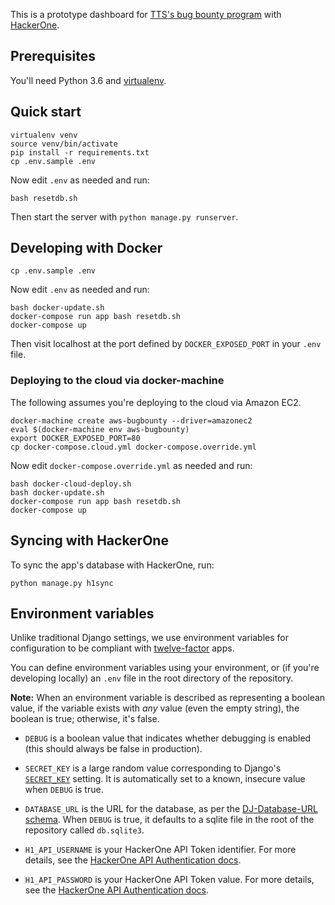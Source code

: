 This is a prototype dashboard for
[TTS's bug bounty program][bugbounty] with [HackerOne][].

## Prerequisites

You'll need Python 3.6 and [virtualenv][].

## Quick start

```
virtualenv venv
source venv/bin/activate
pip install -r requirements.txt
cp .env.sample .env
```

Now edit `.env` as needed and run:

```
bash resetdb.sh
```

Then start the server with `python manage.py runserver`.

## Developing with Docker

```
cp .env.sample .env
```

Now edit `.env` as needed and run:

```
bash docker-update.sh
docker-compose run app bash resetdb.sh
docker-compose up
```

Then visit localhost at the port defined by
`DOCKER_EXPOSED_PORT` in your `.env` file.

### Deploying to the cloud via docker-machine

The following assumes you're deploying to the cloud
via Amazon EC2.

```
docker-machine create aws-bugbounty --driver=amazonec2
eval $(docker-machine env aws-bugbounty)
export DOCKER_EXPOSED_PORT=80
cp docker-compose.cloud.yml docker-compose.override.yml
```

Now edit `docker-compose.override.yml` as needed and run:

```
bash docker-cloud-deploy.sh
bash docker-update.sh
docker-compose run app bash resetdb.sh
docker-compose up
```

## Syncing with HackerOne

To sync the app's database with HackerOne, run:

```
python manage.py h1sync
```

## Environment variables

Unlike traditional Django settings, we use environment variables
for configuration to be compliant with [twelve-factor][] apps.

You can define environment variables using your environment, or
(if you're developing locally) an `.env` file in the root directory
of the repository.

**Note:** When an environment variable is described as representing a
boolean value, if the variable exists with *any* value (even the empty
string), the boolean is true; otherwise, it's false.

* `DEBUG` is a boolean value that indicates whether debugging is enabled
  (this should always be false in production).

* `SECRET_KEY` is a large random value corresponding to Django's
  [`SECRET_KEY`][] setting. It is automatically set to a known, insecure
  value when `DEBUG` is true.

* `DATABASE_URL` is the URL for the database, as per the
  [DJ-Database-URL schema][]. When `DEBUG` is true, it defaults to a 
  sqlite file in the root of the repository called `db.sqlite3`.

* `H1_API_USERNAME` is your HackerOne API Token identifier. For more
  details, see the [HackerOne API Authentication docs][h1docs].

* `H1_API_PASSWORD` is your HackerOne API Token value. For more
  details, see the [HackerOne API Authentication docs][h1docs].

[bugbounty]: https://github.com/18F/tts-buy-bug-bounty
[HackerOne]: https://hackerone.com/
[virtualenv]: http://python-guide-pt-br.readthedocs.io/en/latest/dev/virtualenvs/
[twelve-factor]: http://12factor.net/
[DJ-Database-URL schema]: https://github.com/kennethreitz/dj-database-url#url-schema
[`SECRET_KEY`]: https://docs.djangoproject.com/en/1.8/ref/settings/#secret-key
[h1docs]: https://api.hackerone.com/docs/v1#authentication
